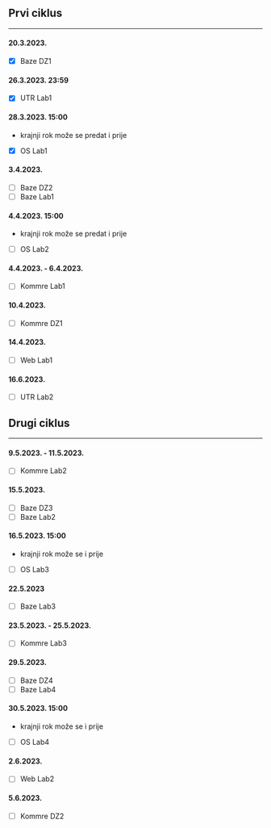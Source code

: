 ## Prvi ciklus
----
#### 20.3.2023.
- [x] Baze DZ1

#### 26.3.2023. 23:59
- [x] UTR Lab1

#### 28.3.2023. 15:00
- krajnji rok može se predat i prije
- [x] OS Lab1

#### 3.4.2023.
- [ ] Baze DZ2
- [ ] Baze Lab1

#### 4.4.2023. 15:00
- krajnji rok može se predat i prije
- [ ] OS Lab2

#### 4.4.2023. - 6.4.2023.
- [ ] Kommre Lab1

#### 10.4.2023.
- [ ] Kommre DZ1

#### 14.4.2023.
- [ ] Web Lab1

#### 16.6.2023.
- [ ] UTR Lab2

## Drugi ciklus
----
#### 9.5.2023. - 11.5.2023.
- [ ] Kommre Lab2

#### 15.5.2023.
- [ ] Baze DZ3
- [ ] Baze Lab2

#### 16.5.2023. 15:00
- krajnji rok može se i prije
- [ ] OS Lab3

#### 22.5.2023
- [ ] Baze Lab3

#### 23.5.2023. - 25.5.2023.
- [ ] Kommre Lab3

#### 29.5.2023.
- [ ] Baze DZ4
- [ ] Baze Lab4

#### 30.5.2023. 15:00
- krajnji rok može se i prije
- [ ] OS Lab4

#### 2.6.2023.
- [ ] Web Lab2

#### 5.6.2023.
- [ ] Kommre DZ2